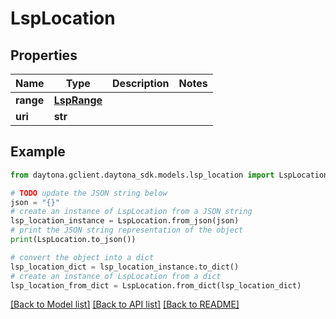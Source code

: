# LspLocation


## Properties

Name | Type | Description | Notes
------------ | ------------- | ------------- | -------------
**range** | [**LspRange**](LspRange.md) |  | 
**uri** | **str** |  | 

## Example

```python
from daytona.gclient.daytona_sdk.models.lsp_location import LspLocation

# TODO update the JSON string below
json = "{}"
# create an instance of LspLocation from a JSON string
lsp_location_instance = LspLocation.from_json(json)
# print the JSON string representation of the object
print(LspLocation.to_json())

# convert the object into a dict
lsp_location_dict = lsp_location_instance.to_dict()
# create an instance of LspLocation from a dict
lsp_location_from_dict = LspLocation.from_dict(lsp_location_dict)
```
[[Back to Model list]](../README.md#documentation-for-models) [[Back to API list]](../README.md#documentation-for-api-endpoints) [[Back to README]](../README.md)


